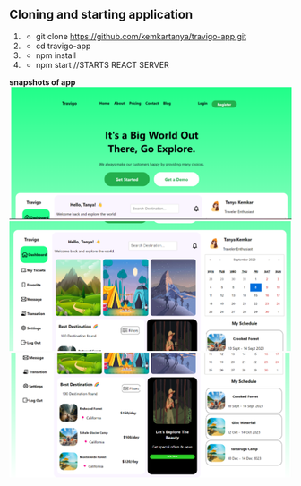## Cloning and starting application
1. - git clone https://github.com/kemkartanya/travigo-app.git
1. - cd travigo-app
2. - npm install
4. - npm start  //STARTS REACT SERVER <br>

**snapshots of app**
<img src='image.png'>
<img src='image1.png'>
<img src='image2.png'>
